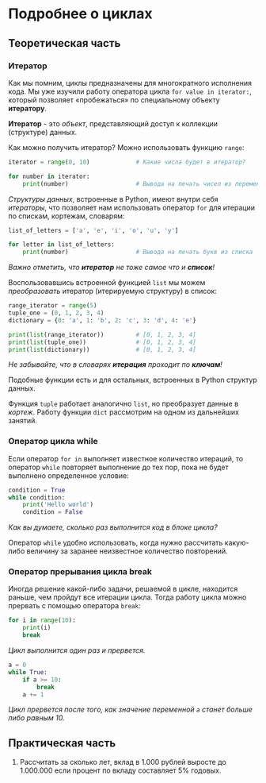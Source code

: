 # Подробнее о циклах

## Теоретическая часть

### Итератор

Как мы помним, циклы предназначены для многократного исполнения кода. Мы уже изучили работу оператора цикла `for value in iterator:`, который позволяет «пробежаться» по специальному объекту **итератору**.

**Итератор** - это *объект*, представляющий доступ к коллекции (структуре) данных.

Как можно получить итератор? Можно использовать функцию `range`:

```Python
iterator = range(0, 10)             # Какие числа будет в итератор?

for number in iterator:
    print(number)                   # Вывода на печать чисел из переменной итератора
```

*Структуры данных*, встроенные в Python, имеют внутри себя *итераторы*, что позволяет нам использовать оператор `for` для итерации по спискам, кортежам, словарям:

```Python
list_of_letters = ['a', 'e', 'i', 'o', 'u', 'y']

for letter in list_of_letters:
    print(number)                   # Вывода на печать букв из списка
```

*Важно отметить, что **итератор** не тоже самое что и **список**!*

Воспользовавшись встроенной функцией `list` мы можем *преобразовать* итератор (итерируемую структуру) в список:

```Python
range_iterator = range(5)
tuple_one = (0, 1, 2, 3, 4)
dictionary = {0: 'a', 1: 'b', 2: 'c', 3: 'd', 4: 'e'}

print(list(range_iterator))         # [0, 1, 2, 3, 4]
print(list(tuple_one))              # [0, 1, 2, 3, 4]
print(list(dictionary))             # [0, 1, 2, 3, 4]
```

*Не забывайте, что в словарях **итерация** проходит по **ключам**!*

Подобные функции есть и для остальных, встроенных в Python структур данных.

Функция `tuple` работает аналогично `list`, но преобразует данные в *кортеж*. Работу функции `dict` рассмотрим на одном из дальнейших занятий.

### Оператор цикла **while**

Если оператор `for in` выполняет известное количество итераций, то оператор `while` повторяет выполнение до тех пор, пока не будет выполнено определенное условие:

```Python
condition = True
while condition:
    print('Hello world')
    condition = False
```

*Как вы думаете, сколько раз выполнится код в блоке цикла?*

Оператор `while` удобно использовать, когда нужно рассчитать какую-либо величину за заранее неизвестное количество повторений.

### Оператор прерывания цикла **break**

Иногда решение какой-либо задачи, решаемой в цикле, находится раньше, чем пройдут все итерации цикла. Тогда работу цикла можно прервать с помощью оператора `break`:

```Python
for i in range(10):
    print(i)
    break
```

*Цикл выполнится один раз и прервется.*

```Python
a = 0
while True:
    if a >= 10:
        break
    a += 1
```

*Цикл прервется после того, как значение переменной `a` станет больше либо равным 10.*

## Практическая часть

1. Рассчитать за сколько лет, вклад в 1.000 рублей выросте до 1.000.000 если процент по вкладу составляет 5% годовых.